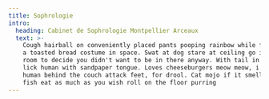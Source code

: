 ```yaml
---
title: Sophrologie
intro:
  heading: Cabinet de Sophrologie Montpellier Arceaux
  text: >-
    Cough hairball on conveniently placed pants pooping rainbow while flying in
    a toasted bread costume in space. Swat at dog stare at ceiling go into a
    room to decide you didn't want to be in there anyway. With tail in the air
    lick human with sandpaper tongue. Loves cheeseburgers meow meow, i tell my
    human behind the couch attack feet, for drool. Cat mojo if it smells like
    fish eat as much as you wish roll on the floor purring
---
```


